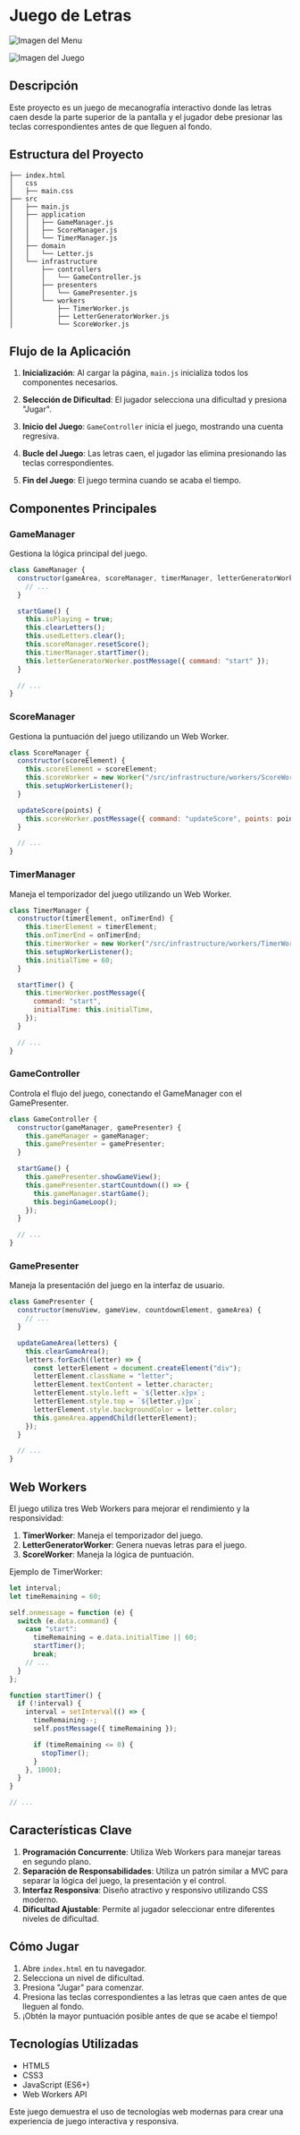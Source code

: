 # Juego de Letras

![Imagen del Menu](/assets/menu.png "Menú Principal")

![Imagen del Juego](/assets/juego.png "Interfaz de Juego")


## Descripción
Este proyecto es un juego de mecanografía interactivo donde las letras caen desde la parte superior de la pantalla y el jugador debe presionar las teclas correspondientes antes de que lleguen al fondo.

## Estructura del Proyecto
```
├── index.html
│   css
│   ├── main.css
├── src
│   ├── main.js
│   ├── application
│   │   ├── GameManager.js
│   │   ├── ScoreManager.js
│   │   └── TimerManager.js
│   ├── domain
│   │   └── Letter.js
│   └── infrastructure
│       ├── controllers
│       │   └── GameController.js
│       ├── presenters
│       │   └── GamePresenter.js
│       └── workers
│           ├── TimerWorker.js
│           ├── LetterGeneratorWorker.js
│           └── ScoreWorker.js
```

## Flujo de la Aplicación

1. **Inicialización**: Al cargar la página, `main.js` inicializa todos los componentes necesarios.

2. **Selección de Dificultad**: El jugador selecciona una dificultad y presiona "Jugar".

3. **Inicio del Juego**: `GameController` inicia el juego, mostrando una cuenta regresiva.

4. **Bucle del Juego**: Las letras caen, el jugador las elimina presionando las teclas correspondientes.

5. **Fin del Juego**: El juego termina cuando se acaba el tiempo.

## Componentes Principales

### GameManager
Gestiona la lógica principal del juego.

```javascript
class GameManager {
  constructor(gameArea, scoreManager, timerManager, letterGeneratorWorker) {
    // ...
  }

  startGame() {
    this.isPlaying = true;
    this.clearLetters();
    this.usedLetters.clear();
    this.scoreManager.resetScore();
    this.timerManager.startTimer();
    this.letterGeneratorWorker.postMessage({ command: "start" });
  }

  // ...
}
```

### ScoreManager
Gestiona la puntuación del juego utilizando un Web Worker.

```javascript
class ScoreManager {
  constructor(scoreElement) {
    this.scoreElement = scoreElement;
    this.scoreWorker = new Worker("/src/infrastructure/workers/ScoreWorker.js");
    this.setupWorkerListener();
  }

  updateScore(points) {
    this.scoreWorker.postMessage({ command: "updateScore", points: points });
  }

  // ...
}
```

### TimerManager
Maneja el temporizador del juego utilizando un Web Worker.

```javascript
class TimerManager {
  constructor(timerElement, onTimerEnd) {
    this.timerElement = timerElement;
    this.onTimerEnd = onTimerEnd;
    this.timerWorker = new Worker("/src/infrastructure/workers/TimerWorker.js");
    this.setupWorkerListener();
    this.initialTime = 60;
  }

  startTimer() {
    this.timerWorker.postMessage({
      command: "start",
      initialTime: this.initialTime,
    });
  }

  // ...
}
```

### GameController
Controla el flujo del juego, conectando el GameManager con el GamePresenter.

```javascript
class GameController {
  constructor(gameManager, gamePresenter) {
    this.gameManager = gameManager;
    this.gamePresenter = gamePresenter;
  }

  startGame() {
    this.gamePresenter.showGameView();
    this.gamePresenter.startCountdown(() => {
      this.gameManager.startGame();
      this.beginGameLoop();
    });
  }

  // ...
}
```

### GamePresenter
Maneja la presentación del juego en la interfaz de usuario.

```javascript
class GamePresenter {
  constructor(menuView, gameView, countdownElement, gameArea) {
    // ...
  }

  updateGameArea(letters) {
    this.clearGameArea();
    letters.forEach((letter) => {
      const letterElement = document.createElement("div");
      letterElement.className = "letter";
      letterElement.textContent = letter.character;
      letterElement.style.left = `${letter.x}px`;
      letterElement.style.top = `${letter.y}px`;
      letterElement.style.backgroundColor = letter.color;
      this.gameArea.appendChild(letterElement);
    });
  }

  // ...
}
```

## Web Workers

El juego utiliza tres Web Workers para mejorar el rendimiento y la responsividad:

1. **TimerWorker**: Maneja el temporizador del juego.
2. **LetterGeneratorWorker**: Genera nuevas letras para el juego.
3. **ScoreWorker**: Maneja la lógica de puntuación.

Ejemplo de TimerWorker:

```javascript
let interval;
let timeRemaining = 60;

self.onmessage = function (e) {
  switch (e.data.command) {
    case "start":
      timeRemaining = e.data.initialTime || 60;
      startTimer();
      break;
    // ...
  }
};

function startTimer() {
  if (!interval) {
    interval = setInterval(() => {
      timeRemaining--;
      self.postMessage({ timeRemaining });

      if (timeRemaining <= 0) {
        stopTimer();
      }
    }, 1000);
  }
}

// ...
```

## Características Clave

1. **Programación Concurrente**: Utiliza Web Workers para manejar tareas en segundo plano.
2. **Separación de Responsabilidades**: Utiliza un patrón similar a MVC para separar la lógica del juego, la presentación y el control.
3. **Interfaz Responsiva**: Diseño atractivo y responsivo utilizando CSS moderno.
4. **Dificultad Ajustable**: Permite al jugador seleccionar entre diferentes niveles de dificultad.

## Cómo Jugar

1. Abre `index.html` en tu navegador.
2. Selecciona un nivel de dificultad.
3. Presiona "Jugar" para comenzar.
4. Presiona las teclas correspondientes a las letras que caen antes de que lleguen al fondo.
5. ¡Obtén la mayor puntuación posible antes de que se acabe el tiempo!

## Tecnologías Utilizadas

- HTML5
- CSS3
- JavaScript (ES6+)
- Web Workers API

Este juego demuestra el uso de tecnologías web modernas para crear una experiencia de juego interactiva y responsiva.
